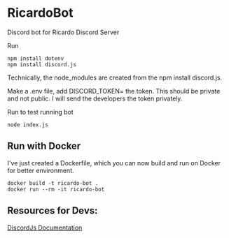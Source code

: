 # RicardoBot
Discord bot for Ricardo Discord Server

Run

```
npm install dotenv
npm install discord.js
```

Technically, the node_modules are created from the npm install discord.js.

Make a .env file, add DISCORD_TOKEN= the token. This should be private and not public. I will send the developers the token privately.

Run to test running bot

```
node index.js
```

## Run with Docker
I've just created a Dockerfile, which you can now build and run on Docker for better environment.

```
docker build -t ricardo-bot .
docker run --rm -it ricardo-bot
```

## Resources for Devs:
[DiscordJs Documentation](https://discordjs.guide/#before-you-begin)
